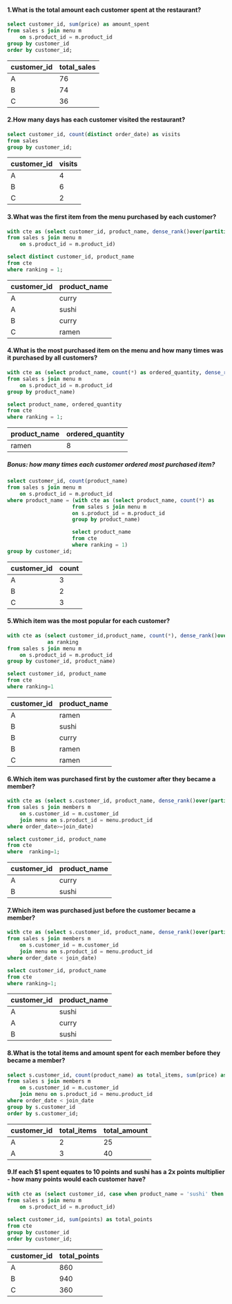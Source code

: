 #### 1.What is the total amount each customer spent at the restaurant?

```sql
select customer_id, sum(price) as amount_spent
from sales s join menu m
	on s.product_id = m.product_id
group by customer_id
order by customer_id;
```

| customer_id | total_sales |
| ----------- | ----------- |
| A           | 76          |
| B           | 74          |
| C           | 36          |

#### 2.How many days has each customer visited the restaurant?

```sql
select customer_id, count(distinct order_date) as visits
from sales
group by customer_id;
```
| customer_id | visits      |
| ----------- | ----------- |
| A           | 4           |
| B           | 6           |
| C           | 2           |

#### 3.What was the first item from the menu purchased by each customer?

```sql
with cte as (select customer_id, product_name, dense_rank()over(partition by customer_id order by order_date) as ranking
from sales s join menu m
	on s.product_id = m.product_id)

select distinct customer_id, product_name
from cte
where ranking = 1;
```
| customer_id | product_name      |
| ----------- | ----------- |
| A           | curry          |
| A           | sushi           |
| B           | curry           |
|C            | ramen           |

#### 4.What is the most purchased item on the menu and how many times was it purchased by all customers?

```sql
with cte as (select product_name, count(*) as ordered_quantity, dense_rank()over(order by count(*) desc)as ranking
from sales s join menu m
	on s.product_id = m.product_id
group by product_name)

select product_name, ordered_quantity
from cte
where ranking = 1;
```

| product_name | ordered_quantity      |
| ----------- | ----------- |
| ramen          | 8          |

##### Bonus: how many times each customer ordered most purchased item?

```sql
select customer_id, count(product_name)
from sales s join menu m
	on s.product_id = m.product_id
where product_name = (with cte as (select product_name, count(*) as                                   ordered_quantity, dense_rank()over(order by count(*)                           desc)as ranking
	                 from sales s join menu m
	                 on s.product_id = m.product_id
	                 group by product_name)

	                 select product_name
	                 from cte
	                 where ranking = 1)
group by customer_id;
```

| customer_id | count|
| ----------- | ----------- |
| A           | 3          |
| B           | 2           |
| C           | 3           |

#### 5.Which item was the most popular for each customer?

```sql
with cte as (select customer_id,product_name, count(*), dense_rank()over(partition by customer_id order by count(*)desc) 
			 as ranking
from sales s join menu m
	on s.product_id = m.product_id
group by customer_id, product_name)

select customer_id, product_name
from cte
where ranking=1
```
| customer_id | product_name|
| ----------- | ----------- |
| A           | ramen        |
| B           | sushi       |
| B           | curry        |
|B          |ramen          |
|C          |ramen          |

#### 6.Which item was purchased first by the customer after they became a member?

```sql
with cte as (select s.customer_id, product_name, dense_rank()over(partition by s.customer_id order by order_date) as ranking
from sales s join members m
	on s.customer_id = m.customer_id
	join menu on s.product_id = menu.product_id
where order_date>=join_date)

select customer_id, product_name
from cte
where  ranking=1;
```
| customer_id | product_name|
| ----------- | ----------- |
| A           | curry        |
| B           | sushi       |

#### 7.Which item was purchased just before the customer became a member?

```sql
with cte as (select s.customer_id, product_name, dense_rank()over(partition by s.customer_id order by order_date desc) as ranking
from sales s join members m
	on s.customer_id = m.customer_id
	join menu on s.product_id = menu.product_id
where order_date < join_date)

select customer_id, product_name
from cte
where ranking=1;
```

| customer_id | product_name|
| ----------- | ----------- |
| A           | sushi        |
| A          | curry      |
|B          |   sushi       |

#### 8.What is the total items and amount spent for each member before they became a member?

```sql
select s.customer_id, count(product_name) as total_items, sum(price) as amount_purchased
from sales s join members m
	on s.customer_id = m.customer_id
	join menu on s.product_id = menu.product_id
where order_date < join_date
group by s.customer_id
order by s.customer_id;
```

| customer_id | total_items|total_amount|
| ----------- | ----------- | ----------|
| A           | 2       |25
| A          | 3      |40|

#### 9.If each $1 spent equates to 10 points and sushi has a 2x points multiplier - how many points would each customer have?

```sql
with cte as (select customer_id, case when product_name = 'sushi' then 2*10*price else 1*10*price end as points
from sales s join menu m
	on s.product_id = m.product_id)
	
select customer_id, sum(points) as total_points
from cte
group by customer_id
order by customer_id;
```

| customer_id | total_points|
| ----------- | ----------- |
| A           | 860        |
| B          | 940      |
|C         |   360       |
